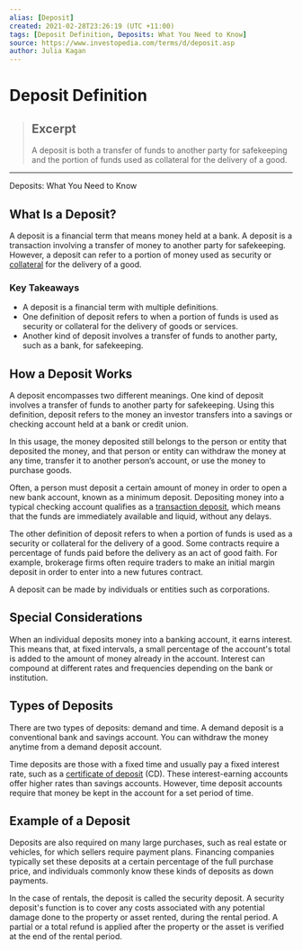 ```yaml
---
alias: [Deposit]
created: 2021-02-28T23:26:19 (UTC +11:00)
tags: [Deposit Definition, Deposits: What You Need to Know]
source: https://www.investopedia.com/terms/d/deposit.asp
author: Julia Kagan
---
```


# Deposit Definition

> ## Excerpt
> A deposit is both a transfer of funds to another party for safekeeping and the portion of funds used as collateral for the delivery of a good.

---

Deposits: What You Need to Know
## What Is a Deposit?

A deposit is a financial term that means money held at a bank. A deposit is a transaction involving a transfer of money to another party for safekeeping. However, a deposit can refer to a portion of money used as security or [collateral](https://www.investopedia.com/terms/c/collateral.asp) for the delivery of a good.

### Key Takeaways

-   A deposit is a financial term with multiple definitions.
-   One definition of deposit refers to when a portion of funds is used as security or collateral for the delivery of goods or services.
-   Another kind of deposit involves a transfer of funds to another party, such as a bank, for safekeeping.

## How a Deposit Works

A deposit encompasses two different meanings. One kind of deposit involves a transfer of funds to another party for safekeeping. Using this definition, deposit refers to the money an investor transfers into a savings or checking account held at a bank or credit union.

In this usage, the money deposited still belongs to the person or entity that deposited the money, and that person or entity can withdraw the money at any time, transfer it to another person’s account, or use the money to purchase goods.

Often, a person must deposit a certain amount of money in order to open a new bank account, known as a minimum deposit. Depositing money into a typical checking account qualifies as a [transaction deposit](https://www.investopedia.com/terms/t/transaction-deposit.asp), which means that the funds are immediately available and liquid, without any delays.

The other definition of deposit refers to when a portion of funds is used as a security or collateral for the delivery of a good. Some contracts require a percentage of funds paid before the delivery as an act of good faith. For example, brokerage firms often require traders to make an initial margin deposit in order to enter into a new futures contract.

A deposit can be made by individuals or entities such as corporations.

## Special Considerations

When an individual deposits money into a banking account, it earns interest. This means that, at fixed intervals, a small percentage of the account's total is added to the amount of money already in the account. Interest can compound at different rates and frequencies depending on the bank or institution.

## Types of Deposits 

There are two types of deposits: demand and time. A demand deposit is a conventional bank and savings account. You can withdraw the money anytime from a demand deposit account. 

Time deposits are those with a fixed time and usually pay a fixed interest rate, such as a [certificate of deposit](https://www.investopedia.com/terms/c/certificateofdeposit.asp) (CD). These interest-earning accounts offer higher rates than savings accounts. However, time deposit accounts require that money be kept in the account for a set period of time. 

## Example of a Deposit 

Deposits are also required on many large purchases, such as real estate or vehicles, for which sellers require payment plans. Financing companies typically set these deposits at a certain percentage of the full purchase price, and individuals commonly know these kinds of deposits as down payments.

In the case of rentals, the deposit is called the security deposit. A security deposit's function is to cover any costs associated with any potential damage done to the property or asset rented, during the rental period. A partial or a total refund is applied after the property or the asset is verified at the end of the rental period.
